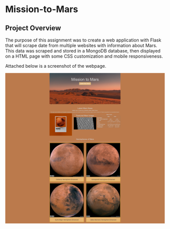 # Mission-to-Mars
## Project Overview
The purpose of this assignment was to create a web application with Flask that will scrape date from multiple websites with information about Mars. This data was scraped and stored in a MongoDB database, then displayed on a HTML page with some CSS customization and mobile responsiveness. 

Attached below is a screenshot of the webpage. 

<img src = "static/webpage_screenshot.png">
